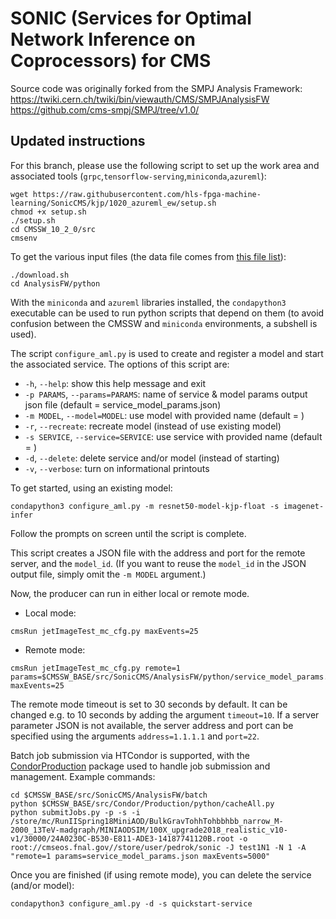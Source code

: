 # SONIC (Services for Optimal Network Inference on Coprocessors) for CMS

Source code was originally forked from the SMPJ Analysis Framework: 
https://twiki.cern.ch/twiki/bin/viewauth/CMS/SMPJAnalysisFW  
https://github.com/cms-smpj/SMPJ/tree/v1.0/

## Updated instructions

For this branch, please use the following script to set up the work area and associated tools (`grpc`,`tensorflow-serving`,`miniconda`,`azureml`):
```
wget https://raw.githubusercontent.com/hls-fpga-machine-learning/SonicCMS/kjp/1020_azureml_ew/setup.sh
chmod +x setup.sh
./setup.sh
cd CMSSW_10_2_0/src
cmsenv
```

To get the various input files (the data file comes from [this file list](https://cmsweb.cern.ch/das/request?view=list&limit=50&instance=prod%2Fglobal&input=dataset+dataset%3D%2FBulkGravTohhTohbbhbb_narrow_M-*_13TeV-madgraph%2FRunIISpring18MiniAOD-100X_upgrade2018_realistic_v10-v*%2FMINIAODSIM)):
```
./download.sh
cd AnalysisFW/python
```

With the `miniconda` and `azureml` libraries installed, the `condapython3` executable can be used to run python scripts
that depend on them (to avoid confusion between the CMSSW and `miniconda` environments, a subshell is used).

The script `configure_aml.py` is used to create and register a model and start the associated service. The options of this script are:
* `-h`, `--help`: show this help message and exit
* `-p PARAMS`, `--params=PARAMS`: name of service & model params output json file (default = service_model_params.json)
* `-m MODEL`, `--model=MODEL`: use model with provided name (default = )
* `-r`, `--recreate`: recreate model (instead of use existing model)
* `-s SERVICE`, `--service=SERVICE`: use service with provided name (default = )
* `-d`, `--delete`: delete service and/or model (instead of starting)
* `-v`, `--verbose`: turn on informational printouts

To get started, using an existing model:
```
condapython3 configure_aml.py -m resnet50-model-kjp-float -s imagenet-infer
```
Follow the prompts on screen until the script is complete.

This script creates a JSON file with the address and port for the remote server, and the `model_id`.
(If you want to reuse the `model_id` in the JSON output file, simply omit the `-m MODEL` argument.)

Now, the producer can run in either local or remote mode.
* Local mode:
```
cmsRun jetImageTest_mc_cfg.py maxEvents=25
```
* Remote mode:
```
cmsRun jetImageTest_mc_cfg.py remote=1 params=$CMSSW_BASE/src/SonicCMS/AnalysisFW/python/service_model_params.json maxEvents=25
```

The remote mode timeout is set to 30 seconds by default. It can be changed e.g. to 10 seconds by adding the argument `timeout=10`.
If a server parameter JSON is not available, the server address and port can be specified using the arguments
`address=1.1.1.1` and `port=22`.

Batch job submission via HTCondor is supported, with the [CondorProduction](https://github.com/kpedro88/CondorProduction) package
used to handle job submission and management. Example commands:
```
cd $CMSSW_BASE/src/SonicCMS/AnalysisFW/batch
python $CMSSW_BASE/src/Condor/Production/python/cacheAll.py
python submitJobs.py -p -s -i /store/mc/RunIISpring18MiniAOD/BulkGravTohhTohbbhbb_narrow_M-2000_13TeV-madgraph/MINIAODSIM/100X_upgrade2018_realistic_v10-v1/30000/24A0230C-B530-E811-ADE3-14187741120B.root -o root://cmseos.fnal.gov//store/user/pedrok/sonic -J test1N1 -N 1 -A "remote=1 params=service_model_params.json maxEvents=5000"
```

Once you are finished (if using remote mode), you can delete the service (and/or model):
```
condapython3 configure_aml.py -d -s quickstart-service
```
